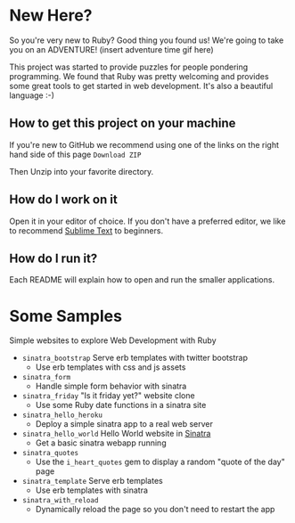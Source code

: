 # New Here?

So you're very new to Ruby? Good thing you found us!
We're going to take you on an ADVENTURE!
(insert adventure time gif here)

This project was started to provide puzzles for people pondering programming.
We found that Ruby was pretty welcoming and provides some great tools to get started in web development.
It's also a beautiful language :-)

## How to get this project on your machine

If you're new to GitHub we recommend using one of the links on the right hand side of this page
`Download ZIP`

Then Unzip into your favorite directory.

## How do I work on it

Open it in your editor of choice. If you don't have a preferred editor, we like to recommend [Sublime Text](http://www.sublimetext.com/) to beginners.

## How do I run it?

Each README will explain how to open and run the smaller applications.

# Some Samples

Simple websites to explore Web Development with Ruby
* `sinatra_bootstrap` Serve erb templates with twitter bootstrap
    * Use erb templates with css and js assets
* `sinatra_form`
    * Handle simple form behavior with sinatra
* `sinatra_friday` "Is it friday yet?" website clone
    * Use some Ruby date functions in a sinatra site
* `sinatra_hello_heroku`
    * Deploy a simple sinatra app to a real web server
* `sinatra_hello_world` Hello World website in [Sinatra](http://www.sinatrarb.com/intro.html)
    * Get a basic sinatra webapp running
* `sinatra_quotes`
    * Use the `i_heart_quotes` gem to display a random "quote of the day" page
* `sinatra_template` Serve erb templates
    * Use erb templates with sinatra
* `sinatra_with_reload`
    * Dynamically reload the page so you don't need to restart the app
